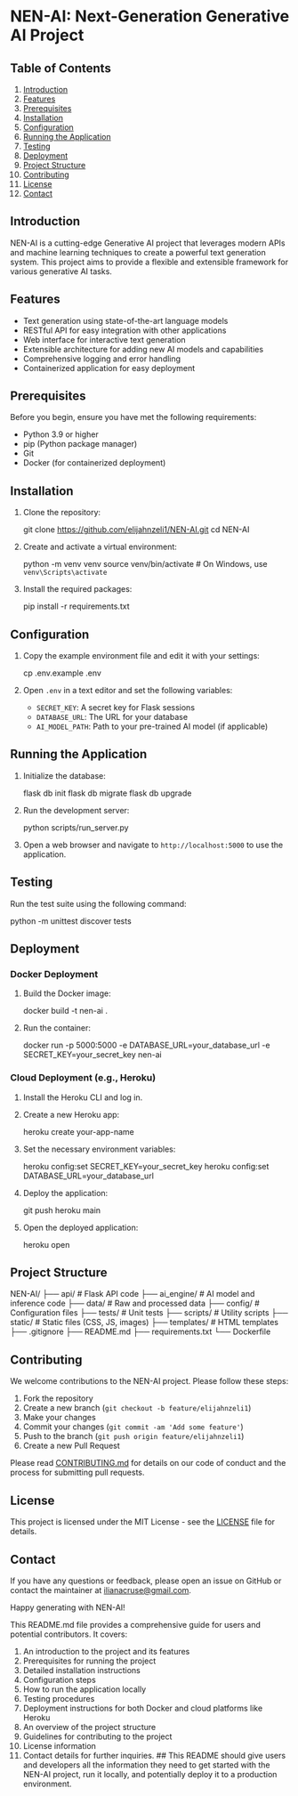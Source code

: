 # NEN-AI: Next-Generation Generative AI Project

## Table of Contents

1. [Introduction](#introduction)
2. [Features](#features)
3. [Prerequisites](#prerequisites)
4. [Installation](#installation)
5. [Configuration](#configuration)
6. [Running the Application](#running-the-application)
7. [Testing](#testing)
8. [Deployment](#deployment)
9. [Project Structure](#project-structure)
10. [Contributing](#contributing)
11. [License](#license)
12. [Contact](#contact)

## Introduction

NEN-AI is a cutting-edge Generative AI project that leverages modern APIs and machine learning techniques to create a powerful text generation system. This project aims to provide a flexible and extensible framework for various generative AI tasks.

## Features

- Text generation using state-of-the-art language models
- RESTful API for easy integration with other applications
- Web interface for interactive text generation
- Extensible architecture for adding new AI models and capabilities
- Comprehensive logging and error handling
- Containerized application for easy deployment

## Prerequisites

Before you begin, ensure you have met the following requirements:

- Python 3.9 or higher
- pip (Python package manager)
- Git
- Docker (for containerized deployment)

## Installation

1. Clone the repository:

   git clone https://github.com/elijahnzeli1/NEN-AI.git
   cd NEN-AI

2. Create and activate a virtual environment:

   python -m venv venv
   source venv/bin/activate  # On Windows, use `venv\Scripts\activate`

3. Install the required packages:

   pip install -r requirements.txt

## Configuration

1. Copy the example environment file and edit it with your settings:

   cp .env.example .env

2. Open `.env` in a text editor and set the following variables:
   - `SECRET_KEY`: A secret key for Flask sessions
   - `DATABASE_URL`: The URL for your database
   - `AI_MODEL_PATH`: Path to your pre-trained AI model (if applicable)

## Running the Application

1. Initialize the database:

   flask db init
   flask db migrate
   flask db upgrade

2. Run the development server:

   python scripts/run_server.py

3. Open a web browser and navigate to `http://localhost:5000` to use the application.

## Testing

Run the test suite using the following command:

python -m unittest discover tests

## Deployment

### Docker Deployment

1. Build the Docker image:

   docker build -t nen-ai .

2. Run the container:

   docker run -p 5000:5000 -e DATABASE_URL=your_database_url -e SECRET_KEY=your_secret_key nen-ai

### Cloud Deployment (e.g., Heroku)

1. Install the Heroku CLI and log in.

2. Create a new Heroku app:

   heroku create your-app-name

3. Set the necessary environment variables:

   heroku config:set SECRET_KEY=your_secret_key
   heroku config:set DATABASE_URL=your_database_url

4. Deploy the application:

   git push heroku main

5. Open the deployed application:

   heroku open

## Project Structure

NEN-AI/
├── api/                 # Flask API code
├── ai_engine/           # AI model and inference code
├── data/                # Raw and processed data
├── config/              # Configuration files
├── tests/               # Unit tests
├── scripts/             # Utility scripts
├── static/              # Static files (CSS, JS, images)
├── templates/           # HTML templates
├── .gitignore
├── README.md
├── requirements.txt
└── Dockerfile

## Contributing

We welcome contributions to the NEN-AI project. Please follow these steps:

1. Fork the repository
2. Create a new branch (`git checkout -b feature/elijahnzeli1`)
3. Make your changes
4. Commit your changes (`git commit -am 'Add some feature'`)
5. Push to the branch (`git push origin feature/elijahnzeli1`)
6. Create a new Pull Request

Please read [CONTRIBUTING.md](CONTRIBUTING.md) for details on our code of conduct and the process for submitting pull requests.

## License

This project is licensed under the MIT License - see the [LICENSE](LICENSE) file for details.

## Contact

If you have any questions or feedback, please open an issue on GitHub or contact the maintainer at ilianacruse@gmail.com.

Happy generating with NEN-AI!

This README.md file provides a comprehensive guide for users and potential contributors. It covers:

1. An introduction to the project and its features
2. Prerequisites for running the project
3. Detailed installation instructions
4. Configuration steps
5. How to run the application locally
6. Testing procedures
7. Deployment instructions for both Docker and cloud platforms like Heroku
8. An overview of the project structure
9. Guidelines for contributing to the project
10. License information
11. Contact details for further inquiries.                                                            ## This README should give users and developers all the information they need to get started with the NEN-AI project, run it locally, and potentially deploy it to a production environment.
